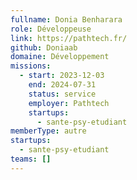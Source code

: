 ```yaml
---
fullname: Donia Benharara
role: Développeuse
link: https://pathtech.fr/
github: Doniaab
domaine: Développement
missions:
  - start: 2023-12-03
    end: 2024-07-31
    status: service
    employer: Pathtech
    startups:
      - sante-psy-etudiant
memberType: autre
startups:
  - sante-psy-etudiant
teams: []
---
```

